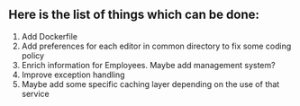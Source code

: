 ## Here is the list of things which can be done:

1. Add Dockerfile
2. Add preferences for each editor in common directory to fix some coding policy
3. Enrich information for Employees. Maybe add management system?
4. Improve exception handling
5. Maybe add some specific caching layer depending on the use of that service
